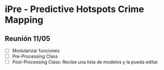 # iPre - Predictive Hotspots Crime Mapping

## Reunión 11/05

- [ ] Modularizar funciones
- [ ] Pre-Processing Class
- [ ] Post-Processing Class: Recibe una lista de modelos y la pueda editar.
